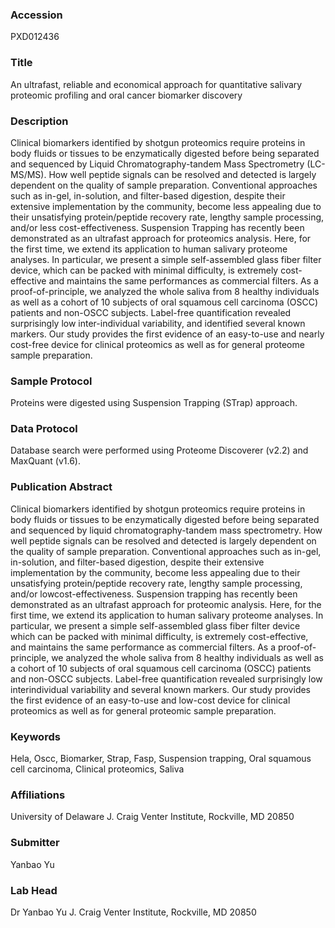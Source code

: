 ### Accession
PXD012436

### Title
An ultrafast, reliable and economical approach for quantitative salivary proteomic profiling and oral cancer biomarker discovery

### Description
Clinical biomarkers identified by shotgun proteomics require proteins in body fluids or tissues to be enzymatically digested before being separated and sequenced by Liquid Chromatography-tandem Mass Spectrometry (LC-MS/MS). How well peptide signals can be resolved and detected is largely dependent on the quality of sample preparation. Conventional approaches such as in-gel, in-solution, and filter-based digestion, despite their extensive implementation by the community, become less appealing due to their unsatisfying protein/peptide recovery rate, lengthy sample processing, and/or less cost-effectiveness. Suspension Trapping has recently been demonstrated as an ultrafast approach for proteomics analysis. Here, for the first time, we extend its application to human salivary proteome analyses. In particular, we present a simple self-assembled glass fiber filter device, which can be packed with minimal difficulty, is extremely cost-effective and maintains the same performances as commercial filters. As a proof-of-principle, we analyzed the whole saliva from 8 healthy individuals as well as a cohort of 10 subjects of oral squamous cell carcinoma (OSCC) patients and non-OSCC subjects. Label-free quantification revealed surprisingly low inter-individual variability, and identified several known markers. Our study provides the first evidence of an easy-to-use and nearly cost-free device for clinical proteomics as well as for general proteome sample preparation.

### Sample Protocol
Proteins were digested using Suspension Trapping (STrap) approach.

### Data Protocol
Database search were performed using Proteome Discoverer (v2.2) and MaxQuant (v1.6).

### Publication Abstract
Clinical biomarkers identified by shotgun proteomics require proteins in body fluids or tissues to be enzymatically digested before being separated and sequenced by liquid chromatography-tandem mass spectrometry. How well peptide signals can be resolved and detected is largely dependent on the quality of sample preparation. Conventional approaches such as in-gel, in-solution, and filter-based digestion, despite their extensive implementation by the community, become less appealing due to their unsatisfying protein/peptide recovery rate, lengthy sample processing, and/or lowcost-effectiveness. Suspension trapping has recently been demonstrated as an ultrafast approach for proteomic analysis. Here, for the first time, we extend its application to human salivary proteome analyses. In particular, we present a simple self-assembled glass fiber filter device which can be packed with minimal difficulty, is extremely cost-effective, and maintains the same performance as commercial filters. As a proof-of-principle, we analyzed the whole saliva from 8 healthy individuals as well as a cohort of 10 subjects of oral squamous cell carcinoma (OSCC) patients and non-OSCC subjects. Label-free quantification revealed surprisingly low interindividual variability and several known markers. Our study provides the first evidence of an easy-to-use and low-cost device for clinical proteomics as well as for general proteomic sample preparation.

### Keywords
Hela, Oscc, Biomarker, Strap, Fasp, Suspension trapping, Oral squamous cell carcinoma, Clinical proteomics, Saliva

### Affiliations
University of Delaware
J. Craig Venter Institute, Rockville, MD 20850

### Submitter
Yanbao Yu

### Lab Head
Dr Yanbao Yu
J. Craig Venter Institute, Rockville, MD 20850


